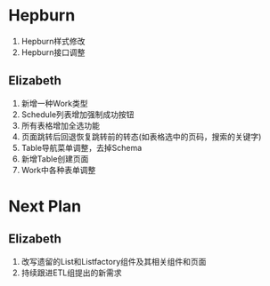 # Hepburn
1. Hepburn样式修改
1. Hepburn接口调整

## Elizabeth
1. 新增一种Work类型
2. Schedule列表增加强制成功按钮
3. 所有表格增加全选功能
4. 页面跳转后回退恢复跳转前的转态(如表格选中的页码，搜索的关键字)
5. Table导航菜单调整，去掉Schema
6. 新增Table创建页面
7. Work中各种表单调整

# Next Plan

## Elizabeth
1. 改写遗留的List和Listfactory组件及其相关组件和页面
2. 持续跟进ETL组提出的新需求
